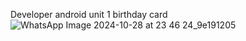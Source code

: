 Developer android unit 1 birthday card
![WhatsApp Image 2024-10-28 at 23 46 24_9e191205](https://github.com/user-attachments/assets/dca050da-cb37-425a-8cec-67416cdeb142)
